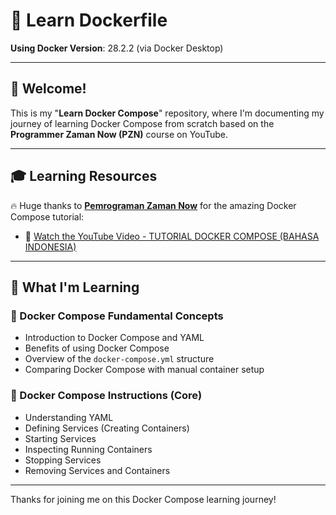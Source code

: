 # 🐳 Learn Dockerfile
**Using Docker Version**: 28.2.2 (via Docker Desktop)

---

## 👋 Welcome!

This is my "**Learn Docker Compose**" repository, where I'm documenting my journey of learning Docker Compose from scratch based on the **Programmer Zaman Now (PZN)** course on YouTube.  

---

## 🎓 Learning Resources

🔥 Huge thanks to [**Pemrograman Zaman Now**](https://youtube.com/@ProgrammerZamanNow) for the amazing Docker Compose tutorial:

- 🎥 [Watch the YouTube Video - TUTORIAL DOCKER COMPOSE (BAHASA INDONESIA)](https://www.youtube.com/watch?v=3nFbRd4FnRo)

---

## 📌 What I'm Learning

### 🧱 Docker Compose Fundamental Concepts
- Introduction to Docker Compose and YAML 
- Benefits of using Docker Compose  
- Overview of the `docker-compose.yml` structure  
- Comparing Docker Compose with manual container setup  

### 🧰 Docker Compose Instructions (Core)
- Understanding YAML  
- Defining Services (Creating Containers)  
- Starting Services  
- Inspecting Running Containers  
- Stopping Services  
- Removing Services and Containers  

---

Thanks for joining me on this Docker Compose learning journey!
